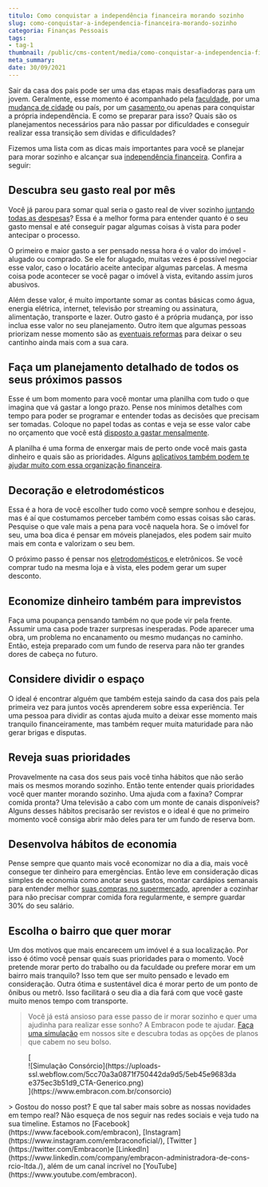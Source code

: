 ```yaml
---
titulo: Como conquistar a independência financeira morando sozinho
slug: como-conquistar-a-independencia-financeira-morando-sozinho
categoria: Finanças Pessoais
tags:
- tag-1
thumbnail: /public/cms-content/media/como-conquistar-a-independencia-financeira-morando-sozinho.jpg
meta_summary: 
date: 30/09/2021
---
```

Sair da casa dos pais pode ser uma das etapas mais desafiadoras para um jovem. Geralmente, esse momento é acompanhado pela [faculdade](https://www.embracon.com.br/blog/entenda-qual-e-a-importancia-da-faculdade-para-o-curriculo), por uma [mudança de cidade](https://www.embracon.com.br/blog/busca-de-novas-cidades-para-mais-qualidade-de-vida) ou país, por um [casamento ](https://www.embracon.com.br/blog/consorcio-de-casamento-saiba-como-funciona)ou apenas para conquistar a própria independência. E como se preparar para isso? Quais são os planejamentos necessários para não passar por dificuldades e conseguir realizar essa transição sem dívidas e dificuldades?

Fizemos uma lista com as dicas mais importantes para você se planejar para morar sozinho e alcançar sua [independência financeira](https://www.embracon.com.br/blog/como-organizar-as-financas-do-casal). Confira a seguir:

Descubra seu gasto real por mês
-------------------------------

Você já parou para somar qual seria o gasto real de viver sozinho [juntando todas as despesas](https://www.embracon.com.br/blog/quais-sao-as-despesas-superfluas-que-podem-ser-cortadas-do-dia-a-dia)? Essa é a melhor forma para entender quanto é o seu gasto mensal e até conseguir pagar algumas coisas à vista para poder antecipar o processo.

O primeiro e maior gasto a ser pensado nessa hora é o valor do imóvel - alugado ou comprado. Se ele for alugado, muitas vezes é possível negociar esse valor, caso o locatário aceite antecipar algumas parcelas. A mesma coisa pode acontecer se você pagar o imóvel à vista, evitando assim juros abusivos.

Além desse valor, é muito importante somar as contas básicas como água, energia elétrica, internet, televisão por streaming ou assinatura, alimentação, transporte e lazer. Outro gasto é a própria mudança, por isso inclua esse valor no seu planejamento. Outro item que algumas pessoas priorizam nesse momento são as [eventuais reformas](https://www.embracon.com.br/blog/quer-reformar-sua-casa-nos-temos-5-dicas-para-voce-se-inspirar) para deixar o seu cantinho ainda mais com a sua cara.

Faça um planejamento detalhado de todos os seus próximos passos
---------------------------------------------------------------

Esse é um bom momento para você montar uma planilha com tudo o que imagina que vá gastar a longo prazo. Pense nos mínimos detalhes com tempo para poder se programar e entender todas as decisões que precisam ser tomadas. Coloque no papel todas as contas e veja se esse valor cabe no orçamento que você está [disposto a gastar mensalmente](https://www.embracon.com.br/blog/planejamento-financeiro-um-guia-para-as-financas-nao-sairem-de-controle).

A planilha é uma forma de enxergar mais de perto onde você mais gasta dinheiro e quais são as prioridades. Alguns [aplicativos também podem te ajudar muito com essa organização financeira](https://www.embracon.com.br/blog/4-aplicativos-de-financas-para-te-ajudar-a-economizar-mais-dinheiro).

Decoração e eletrodomésticos
----------------------------

Essa é a hora de você escolher tudo como você sempre sonhou e desejou, mas é aí que costumamos perceber também como essas coisas são caras. Pesquise o que vale mais a pena para você naquela hora. Se o imóvel for seu, uma boa dica é pensar em móveis planejados, eles podem sair muito mais em conta e valorizam o seu bem.

O próximo passo é pensar nos [eletrodomésticos ](https://www.embracon.com.br/blog/descubra-quais-foram-os-eletrodomesticos-queridinhos-da-quarentena)e eletrônicos. Se você comprar tudo na mesma loja e à vista, eles podem gerar um super desconto.

Economize dinheiro também para imprevistos
------------------------------------------

Faça uma poupança pensando também no que pode vir pela frente. Assumir uma casa pode trazer surpresas inesperadas. Pode aparecer uma obra, um problema no encanamento ou mesmo mudanças no caminho. Então, esteja preparado com um fundo de reserva para não ter grandes dores de cabeça no futuro.

Considere dividir o espaço
--------------------------

O ideal é encontrar alguém que também esteja saindo da casa dos pais pela primeira vez para juntos vocês aprenderem sobre essa experiência. Ter uma pessoa para dividir as contas ajuda muito a deixar esse momento mais tranquilo financeiramente, mas também requer muita maturidade para não gerar brigas e disputas.

Reveja suas prioridades 
------------------------

Provavelmente na casa dos seus pais você tinha hábitos que não serão mais os mesmos morando sozinho. Então tente entender quais prioridades você quer manter morando sozinho. Uma ajuda com a faxina? Comprar comida pronta? Uma televisão a cabo com um monte de canais disponíveis? Alguns desses hábitos precisarão ser revistos e o ideal é que no primeiro momento você consiga abrir mão deles para ter um fundo de reserva bom.

Desenvolva hábitos de economia 
-------------------------------

Pense sempre que quanto mais você economizar no dia a dia, mais você consegue ter dinheiro para emergências. Então leve em consideração dicas simples de economia como anotar seus gastos, montar cardápios semanais para entender melhor [suas compras no supermercado](https://www.embracon.com.br/blog/10-importantes-dicas-para-economizar-nas-compras-de-casa), aprender a cozinhar para não precisar comprar comida fora regularmente, e sempre guardar 30% do seu salário.

Escolha o bairro que quer morar
-------------------------------

Um dos motivos que mais encarecem um imóvel é a sua localização. Por isso é ótimo você pensar quais suas prioridades para o momento. Você pretende morar perto do trabalho ou da faculdade ou prefere morar em um bairro mais tranquilo? Isso tem que ser muito pensado e levado em consideração. Outra ótima e sustentável dica é morar perto de um ponto de ônibus ou metrô. Isso facilitará o seu dia a dia fará com que você gaste muito menos tempo com transporte.

> Você já está ansioso para esse passo de ir morar sozinho e quer uma ajudinha para realizar esse sonho? A Embracon pode te ajudar. [Faça uma simulação](https://www.embracon.com.br/consorcio) em nossos site e descubra todas as opções de planos que cabem no seu bolso.

<figure class="w-richtext-figure-type-image w-richtext-align-center">[<div>![Simulação Consórcio](https://uploads-ssl.webflow.com/5cc70a3a0871f750442da9d5/5eb45e9683dae375ec3b51d9_CTA-Generico.png)</div>](https://www.embracon.com.br/consorcio)</figure>> Gostou do nosso post? E que tal saber mais sobre as nossas novidades em tempo real? Não esqueça de nos seguir nas redes sociais e veja tudo na sua timeline. Estamos no [Facebook](https://www.facebook.com/embracon), [Instagram](https://www.instagram.com/embraconoficial/), [Twitter ](https://twitter.com/Embracon)e [LinkedIn](https://www.linkedin.com/company/embracon-administradora-de-cons-rcio-ltda./), além de um canal incrível no [YouTube](https://www.youtube.com/embracon).

‍

